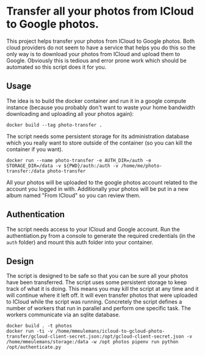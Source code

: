# Transfer all your photos from ICloud to Google photos.

This project helps transfer your photos from ICloud to Google photos. Both cloud providers do not seem to have a service that helps you do this so the only way is to download your photos from ICloud and upload them to Google. Obviously this is tedious and error prone work which should be automated so this script does it for you.

## Usage

The idea is to build the docker container and run it in a google compute instance (because you probably don't want to waste your home bandwidth downloading and uploading all your photos again):

```
docker build --tag photo-transfer .
```

The script needs some persistent storage for its administration database which you really want to store outside of the container (so you can kill the container if you want).

```
docker run --name photo-transfer -e AUTH_DIR=/auth -e STORAGE_DIR=/data -v ${PWD}/auth:/auth -v /home/me/photo-transfer:/data photo-transfer
```

All your photos will be uploaded to the google photos account related to the account you logged in with. Additionally your photos will be put in a new album named "From ICloud" so you can review them.

## Authentication

The script needs access to your ICloud and Google account. Run the authentiation.py from a console to generate the required credentials (in the `auth` folder) and mount this auth folder into your container.

## Design

The script is designed to be safe so that you can be sure all your photos have been transferred. The script uses some persistent storage to keep track of what it is doing. This means you may kill the script at any time and it will continue where it left off. It will even transfer photos that were uploaded to ICloud while the script was running. Concretely the script defines a number of workers that run in parallel and perform one specific task. The workers communicate via an sqlite database.

```
docker build . -t photos
docker run -ti -v /home/mmeulemans/icloud-to-gcloud-photo-transfer/gcloud-client-secret.json:/opt/gcloud-client-secret.json -v /home/mmeulemans/storage:/data -w /opt photos pipenv run python /opt/authenticate.py
```

